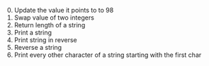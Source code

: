 0. Update the value it points to to 98
1. Swap value of two integers
2. Return length of a string
3. Print a string
4. Print string in reverse
5. Reverse a string
6. Print every other character of a string starting with the first char
